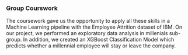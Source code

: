 ### Group Courswork
The coursework gave us the opportunity to apply all these skills in a Machine Learning pipeline with the Employee Attrition dataset of IBM. On our project, we performed an exploratory data analysis in millenials sub-group. In addition, we created an XGBoost Classification Model which predicts whether a millennial employee will stay or leave the company.